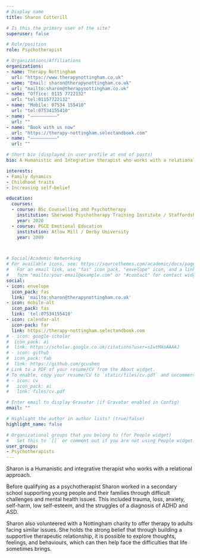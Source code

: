 ```yaml
---
# Display name
title: Sharon Cotterill

# Is this the primary user of the site?
superuser: false

# Role/position
role: Psychotherapist

# Organizations/Affiliations
organizations:
- name: Therapy Nottingham
  url: "https://www.therapynottingham.co.uk"
- name: "Email: sharon@therapynottingham.co.uk"
  url: "mailto:sharon@therapynottingham.co.uk"
- name: "Office: 0115 7722132"
  url: "tel:01157722132"
- name: "Mobile: 07534 155410"
  url: "tel:07534155410"
- name: "––––––––––"
  url: ""
- name: "Book with us now"
  url: "https://therapy-nottingham.selectandbook.com"
- name: "––––––––––"
  url: ""

# Short bio (displayed in user profile at end of posts)
bio: A Humanistic and Integrative therapist who works with a relational approach.

interests:
- Family dynamics
- Childhood traits
- Increasing self-belief

education:
  courses:
  - course: BSc Counselling and Psychotherapy
    institution: Sherwood Psychotherapy Training Institute / Staffordshire University
    year: 2020
  - course: PGCE Emotional Education
    institution: Atlow Mill / Derby University
    year: 2009



# Social/Academic Networking
# For available icons, see: https://sourcethemes.com/academic/docs/page-builder/#icons
#   For an email link, use "fas" icon pack, "envelope" icon, and a link in the
#   form "mailto:your-email@example.com" or "#contact" for contact widget.
social:
- icon: envelope
  icon_pack: fas
  link: 'mailto:sharon@therapynottingham.co.uk'
- icon: mobile-alt
  icon_pack: fas
  link: 'tel:07534155410'
- icon: calendar-alt
  icon-pack: far
  link: https://therapy-nottingham.selectandbook.com
# - icon: google-scholar
#  icon_pack: ai
#  link: https://scholar.google.co.uk/citations?user=sIwtMXoAAAAJ
# - icon: github
#  icon_pack: fab
#  link: https://github.com/gcushen
# Link to a PDF of your resume/CV from the About widget.
# To enable, copy your resume/CV to `static/files/cv.pdf` and uncomment the lines below.
# - icon: cv
#   icon_pack: ai
#   link: files/cv.pdf

# Enter email to display Gravatar (if Gravatar enabled in Config)
email: ""

# Highlight the author in author lists? (true/false)
highlight_name: false

# Organizational groups that you belong to (for People widget)
#   Set this to `[]` or comment out if you are not using People widget.
user_groups:
- Psychotherapists
---
```


Sharon is a Humanistic and integrative therapist who works with a relational approach.

Before qualifying as a psychotherapist Sharon worked in a secondary school supporting young people and their families through difficult challenges and mental health issues. This included trauma, loss, anxiety, self-harm, low self-esteem, and the struggles of a diagnosis of ADHD and ASD.

Sharon also volunteered with a Nottingham charity to offer therapy to adults facing similar issues.
She holds the strong belief that through building a supportive therapeutic relationship, it is possible to explore thoughts, feelings, and behaviours, which can then help face the difficulties that life sometimes brings.
